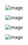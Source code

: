 ![image](https://github.com/geelabalakrishna/awsimages/assets/70707659/97e4d319-1613-4873-9e35-d6c6bc0f4353)


![image](https://github.com/geelabalakrishna/awsimages/assets/70707659/c7bb4177-22ae-48ea-b59d-1328c2ce736f)

![image](https://github.com/geelabalakrishna/awsimages/assets/70707659/f8f7e99f-ed15-46a3-a121-1cf8d9be1341)




![image](https://github.com/geelabalakrishna/awsimages/assets/70707659/3898b032-2f8f-4abe-9f95-535de9d7cf80)
